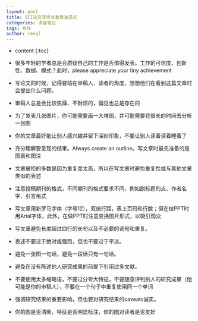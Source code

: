 ```yaml
---
layout: post
title: SCI论文写作与发表注意点
categories: 讲座笔记
tags: 写作
author: renql
---
```


* content
{:toc}

- 很多年轻的学者总是会质疑自己的工作是否值得发表。工作的可信度、创新性、数据、模式？此时，please appreciate your tiny achievement

- 写论文的时候，记得要站在审稿人、读者的角度，想想他们在看到这篇文章时会提出什么问题。

- 审稿人总是会比较焦躁、不耐烦的，偏见也总是存在的

- 为了发表几张图片，你可能需要画一大堆图，并可能需要花很长的时间去分析一张图  

- 你的文章最好能让别人感兴趣并留下深刻印象，不要让别人读着读着睡着了

- 充分理解要呈现的结果。Always create an outline。写文章时最先准备的是图表和图注

- 文章被拒的多数是因为重复度太高，所以在写文章时避免重复性或与其他文章类似的表述

- 注意投稿期刊的格式，不同期刊的格式要求不同，例如副标题的点、作者名字、引言格式

- 写文章用新罗马字体（字号12），双倍行距，表上页码和行数；但在做PPT时用Arial字体，此外，在做PPT时注意变换图片形式，以吸引观众

- 写文章避免长度超过四行的长句以及不必要的词句和重复。  
- 表述不要过于绝对或强烈，但也不要过于平淡。  
- 避免一张图一句话，避免一段话只有一句话。  
- 避免在没有陈述他人研究成果的前提下引用过多文献。  
- 不要使用太多缩略语，不要过分夸大特征，不要随意评判别人的研究成果（他可能是你的审稿人），不要在一个句子中重复使用同一个单词  

- 强调研究结果的重要影响，但也要对研究结果的caveats诚实。

- 你的图是否清晰，特征是否明显标注，你的图对读者是否友好
